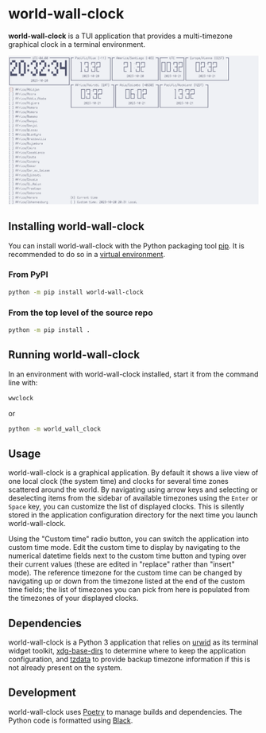 # world-wall-clock

**world-wall-clock** is a TUI application that provides a multi-timezone
graphical clock in a terminal environment.

![Screeenshot of world-wall-clock](./screenshot.png)

## Installing world-wall-clock

You can install world-wall-clock with the Python packaging tool
[pip](https://pip.pypa.io/en/stable/). It is recommended to do so in a
[virtual environment](https://docs.python.org/3/library/venv.html).

### From PyPI

```sh
python -m pip install world-wall-clock
```

### From the top level of the source repo

```sh
python -m pip install .
```

## Running world-wall-clock

In an environment with world-wall-clock installed, start it from the command
line with:

```sh
wwclock
```

or

```sh
python -m world_wall_clock
```

## Usage

world-wall-clock is a graphical application. By default it shows a live view of
one local clock (the system time) and clocks for several time zones scattered
around the world. By navigating using arrow keys and selecting or deselecting
items from the sidebar of available timezones using the `Enter` or `Space` key,
you can customize the list of displayed clocks. This is silently stored in the
application configuration directory for the next time you launch
world-wall-clock.

Using the "Custom time" radio button, you can switch the application into custom
time mode. Edit the custom time to display by navigating to the numerical
datetime fields next to the custom time button and typing over their current
values (these are edited in "replace" rather than "insert" mode). The reference
timezone for the custom time can be changed by navigating up or down from the
timezone listed at the end of the custom time fields; the list of timezones
you can pick from here is populated from the timezones of your displayed clocks.

## Dependencies

world-wall-clock is a Python 3 application that relies on
[urwid](https://urwid.org/) as its terminal widget toolkit,
[xdg-base-dirs](https://github.com/srstevenson/xdg-base-dirs) to determine where
to keep the application configuration, and
[tzdata](https://github.com/python/tzdata) to provide backup timezone
information if this is not already present on the system.

## Development

world-wall-clock uses [Poetry](https://python-poetry.org/) to manage builds and
dependencies. The Python code is formatted using
[Black](https://github.com/psf/black).
